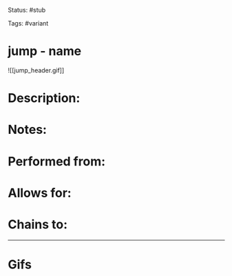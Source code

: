Status: #stub 

Tags: #variant 

# jump - name
![[jump_header.gif]]
# Description:


# Notes:


# Performed from:


# Allows for:


# Chains to:


___
# Gifs
